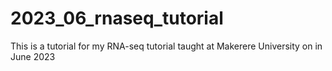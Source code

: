 # 2023_06_rnaseq_tutorial
This is a tutorial for my RNA-seq tutorial taught at Makerere University on in June 2023
